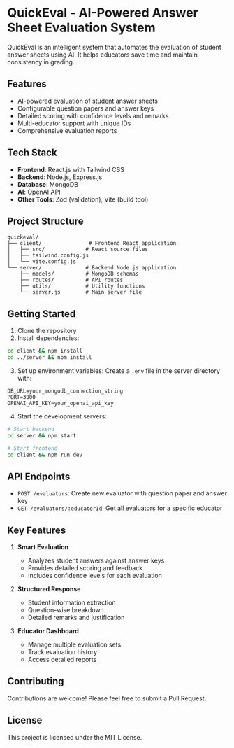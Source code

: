 # QuickEval - AI-Powered Answer Sheet Evaluation System

QuickEval is an intelligent system that automates the evaluation of student answer sheets using AI. It helps educators save time and maintain consistency in grading.

## Features

- AI-powered evaluation of student answer sheets
- Configurable question papers and answer keys
- Detailed scoring with confidence levels and remarks
- Multi-educator support with unique IDs
- Comprehensive evaluation reports

## Tech Stack

- **Frontend**: React.js with Tailwind CSS
- **Backend**: Node.js, Express.js
- **Database**: MongoDB
- **AI**: OpenAI API
- **Other Tools**: Zod (validation), Vite (build tool)

## Project Structure

```
quickeval/
├── client/               # Frontend React application
│   ├── src/             # React source files
│   ├── tailwind.config.js
│   └── vite.config.js
└── server/              # Backend Node.js application
    ├── models/          # MongoDB schemas
    ├── routes/          # API routes
    ├── utils/           # Utility functions
    └── server.js        # Main server file
```

## Getting Started

1. Clone the repository
2. Install dependencies:
```bash
cd client && npm install
cd ../server && npm install
```

3. Set up environment variables:
Create a `.env` file in the server directory with:
```
DB_URL=your_mongodb_connection_string
PORT=3000
OPENAI_API_KEY=your_openai_api_key
```

4. Start the development servers:
```bash
# Start backend
cd server && npm start

# Start frontend
cd client && npm run dev
```

## API Endpoints

- `POST /evaluators`: Create new evaluator with question paper and answer key
- `GET /evaluators/:educatorId`: Get all evaluators for a specific educator

## Key Features

1. **Smart Evaluation**
   - Analyzes student answers against answer keys
   - Provides detailed scoring and feedback
   - Includes confidence levels for each evaluation

2. **Structured Response**
   - Student information extraction
   - Question-wise breakdown
   - Detailed remarks and justification

3. **Educator Dashboard**
   - Manage multiple evaluation sets
   - Track evaluation history
   - Access detailed reports

## Contributing

Contributions are welcome! Please feel free to submit a Pull Request.

## License

This project is licensed under the MIT License.
